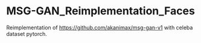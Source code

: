 # MSG-GAN_Reimplementation_Faces

Reimplementation of https://github.com/akanimax/msg-gan-v1 with celeba dataset pytorch.
